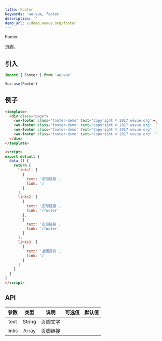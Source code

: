 ```yaml
---
title: Footer
keywords: 'we-vue, footer'
description: ''
demo_url: //demo.wevue.org/footer
---
```


Footer

页脚。

## 引入

```js
import { Footer } from 'we-vue'

Vue.use(Footer)
```

## 例子

```html
<template>
  <div class="page">
    <wv-footer class="footer-demo" text="Copyright © 2017 wevue.org"></wv-footer>
    <wv-footer class="footer-demo" text="Copyright © 2017 wevue.org" :links="links1"></wv-footer>
    <wv-footer class="footer-demo" text="Copyright © 2017 wevue.org" :links="links2"></wv-footer>
    <wv-footer class="footer-demo" text="Copyright © 2017 wevue.org" :links="links3"></wv-footer>
  </div>
</template>

<script>
export default {
  data () {
    return {
      links1: [
        {
          text: '底部链接',
          link: '/'
        }
      ],
      links2: [
        {
          text: '底部链接',
          link: '/footer'
        },
        {
          text: '底部链接',
          link: '/footer'
        }
      ],
      links3: [
        {
          text: '返回首页',
          link: '/'
        }
      ]
    }
  }
}
</script>
```

## API

|     参数     |   类型    |   说明    |         可选值          |   默认值   |
| :--------: | :-----: | :-----: | :------------------: | :-----: |
|    text    | String  |   页脚文字    |                      |  |
|    links   | Array | 页脚链接 |                    |    |
